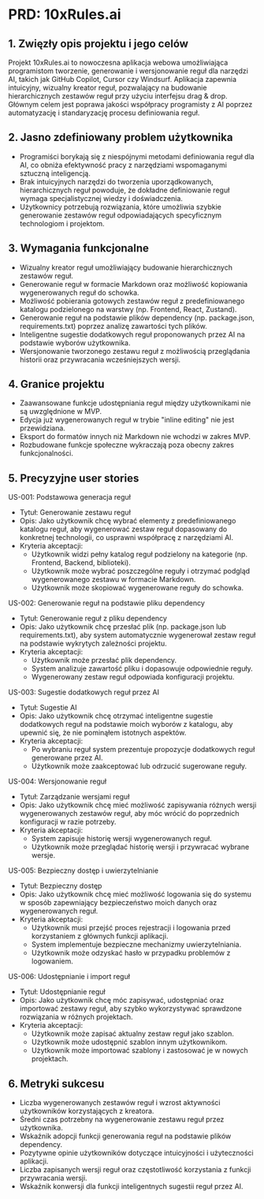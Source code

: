 # PRD: 10xRules.ai

## 1. Zwięzły opis projektu i jego celów

Projekt 10xRules.ai to nowoczesna aplikacja webowa umożliwiająca programistom tworzenie, generowanie i wersjonowanie reguł dla narzędzi AI, takich jak GitHub Copilot, Cursor czy Windsurf. Aplikacja zapewnia intuicyjny, wizualny kreator reguł, pozwalający na budowanie hierarchicznych zestawów reguł przy użyciu interfejsu drag & drop. Głównym celem jest poprawa jakości współpracy programisty z AI poprzez automatyzację i standaryzację procesu definiowania reguł.

## 2. Jasno zdefiniowany problem użytkownika

- Programiści borykają się z niespójnymi metodami definiowania reguł dla AI, co obniża efektywność pracy z narzędziami wspomaganymi sztuczną inteligencją.
- Brak intuicyjnych narzędzi do tworzenia uporządkowanych, hierarchicznych reguł powoduje, że dokładne definiowanie reguł wymaga specjalistycznej wiedzy i doświadczenia.
- Użytkownicy potrzebują rozwiązania, które umożliwia szybkie generowanie zestawów reguł odpowiadających specyficznym technologiom i projektom.

## 3. Wymagania funkcjonalne

- Wizualny kreator reguł umożliwiający budowanie hierarchicznych zestawów reguł.
- Generowanie reguł w formacie Markdown oraz możliwość kopiowania wygenerowanych reguł do schowka.
- Możliwość pobierania gotowych zestawów reguł z predefiniowanego katalogu podzielonego na warstwy (np. Frontend, React, Zustand).
- Generowanie reguł na podstawie plików dependency (np. package.json, requirements.txt) poprzez analizę zawartości tych plików.
- Inteligentne sugestie dodatkowych reguł proponowanych przez AI na podstawie wyborów użytkownika.
- Wersjonowanie tworzonego zestawu reguł z możliwością przeglądania historii oraz przywracania wcześniejszych wersji.

## 4. Granice projektu

- Zaawansowane funkcje udostępniania reguł między użytkownikami nie są uwzględnione w MVP.
- Edycja już wygenerowanych reguł w trybie "inline editing" nie jest przewidziana.
- Eksport do formatów innych niż Markdown nie wchodzi w zakres MVP.
- Rozbudowane funkcje społeczne wykraczają poza obecny zakres funkcjonalności.

## 5. Precyzyjne user stories

US-001: Podstawowa generacja reguł

- Tytuł: Generowanie zestawu reguł
- Opis: Jako użytkownik chcę wybrać elementy z predefiniowanego katalogu reguł, aby wygenerować zestaw reguł dopasowany do konkretnej technologii, co usprawni współpracę z narzędziami AI.
- Kryteria akceptacji:
  - Użytkownik widzi pełny katalog reguł podzielony na kategorie (np. Frontend, Backend, biblioteki).
  - Użytkownik może wybrać poszczególne reguły i otrzymać podgląd wygenerowanego zestawu w formacie Markdown.
  - Użytkownik może skopiować wygenerowane reguły do schowka.

US-002: Generowanie reguł na podstawie pliku dependency

- Tytuł: Generowanie reguł z pliku dependency
- Opis: Jako użytkownik chcę przesłać plik (np. package.json lub requirements.txt), aby system automatycznie wygenerował zestaw reguł na podstawie wykrytych zależności projektu.
- Kryteria akceptacji:
  - Użytkownik może przesłać plik dependency.
  - System analizuje zawartość pliku i dopasowuje odpowiednie reguły.
  - Wygenerowany zestaw reguł odpowiada konfiguracji projektu.

US-003: Sugestie dodatkowych reguł przez AI

- Tytuł: Sugestie AI
- Opis: Jako użytkownik chcę otrzymać inteligentne sugestie dodatkowych reguł na podstawie moich wyborów z katalogu, aby upewnić się, że nie pominąłem istotnych aspektów.
- Kryteria akceptacji:
  - Po wybraniu reguł system prezentuje propozycje dodatkowych reguł generowane przez AI.
  - Użytkownik może zaakceptować lub odrzucić sugerowane reguły.

US-004: Wersjonowanie reguł

- Tytuł: Zarządzanie wersjami reguł
- Opis: Jako użytkownik chcę mieć możliwość zapisywania różnych wersji wygenerowanych zestawów reguł, aby móc wrócić do poprzednich konfiguracji w razie potrzeby.
- Kryteria akceptacji:
  - System zapisuje historię wersji wygenerowanych reguł.
  - Użytkownik może przeglądać historię wersji i przywracać wybrane wersje.

US-005: Bezpieczny dostęp i uwierzytelnianie

- Tytuł: Bezpieczny dostęp
- Opis: Jako użytkownik chcę mieć możliwość logowania się do systemu w sposób zapewniający bezpieczeństwo moich danych oraz wygenerowanych reguł.
- Kryteria akceptacji:
  - Użytkownik musi przejść proces rejestracji i logowania przed korzystaniem z głównych funkcji aplikacji.
  - System implementuje bezpieczne mechanizmy uwierzytelniania.
  - Użytkownik może odzyskać hasło w przypadku problemów z logowaniem.

US-006: Udostępnianie i import reguł

- Tytuł: Udostępnianie reguł
- Opis: Jako użytkownik chcę móc zapisywać, udostępniać oraz importować zestawy reguł, aby szybko wykorzystywać sprawdzone rozwiązania w różnych projektach.
- Kryteria akceptacji:
  - Użytkownik może zapisać aktualny zestaw reguł jako szablon.
  - Użytkownik może udostępnić szablon innym użytkownikom.
  - Użytkownik może importować szablony i zastosować je w nowych projektach.

## 6. Metryki sukcesu

- Liczba wygenerowanych zestawów reguł i wzrost aktywności użytkowników korzystających z kreatora.
- Średni czas potrzebny na wygenerowanie zestawu reguł przez użytkownika.
- Wskaźnik adopcji funkcji generowania reguł na podstawie plików dependency.
- Pozytywne opinie użytkowników dotyczące intuicyjności i użyteczności aplikacji.
- Liczba zapisanych wersji reguł oraz częstotliwość korzystania z funkcji przywracania wersji.
- Wskaźnik konwersji dla funkcji inteligentnych sugestii reguł przez AI.
